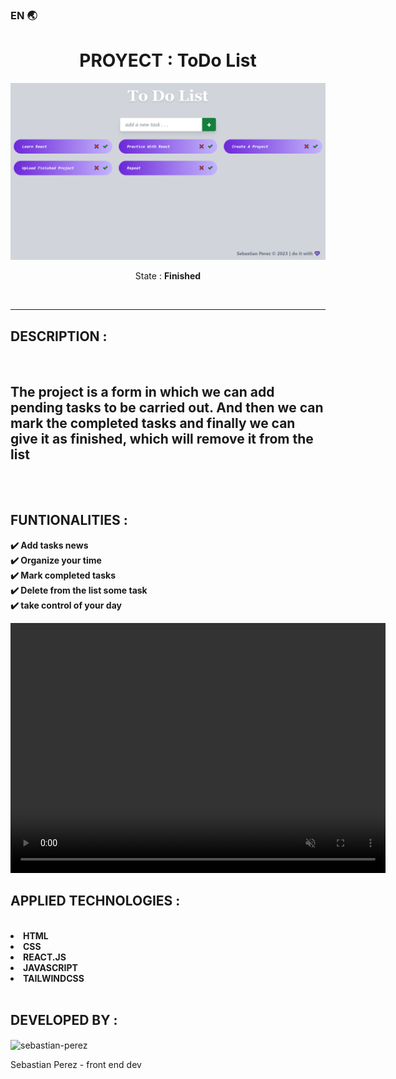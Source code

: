 
### EN 🌏
<h1 align=center>PROYECT : <strong>ToDo List</strong></h1>
<img src="./public/todo-list.png">
<p align=center>State : <strong>Finished</strong></p>
<br>
<hr>

## DESCRIPTION :
<br>

## The project is a form in which we can add pending tasks to be carried out. And then we can mark the completed tasks and finally we can give it as finished, which will remove it from the list 
<br><br>

##  FUNTIONALITIES : 

<strong>✔️ Add tasks news</strong><br>
<strong>✔️ Organize your time</strong><br>
<strong>✔️ Mark completed tasks</strong><br>
<strong>✔️ Delete from the list some task</strong><br>
<strong>✔️ take control of your day</strong><br>

<video src="./public/example.mp4" width="600" height="400" autoplay muted loop></video>

## APPLIED TECHNOLOGIES :
<br>
<li><b>HTML</b></li>
<li><b>CSS</b></li>
<li><b>REACT.JS</b></li>
<li><b>JAVASCRIPT</b></li>
<li><b>TAILWINDCSS</b></li>

<br>

## DEVELOPED BY :
<img align=center src="https://avatars.githubusercontent.com/u/112594443?s=400&u=339560ba45c5753b8c0fd9ac0adcc06d28f89bae&v=4" alt="sebastian-perez" width=200px height=200px>
<p>Sebastian Perez - front end dev</p>